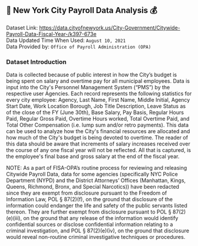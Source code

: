 ## :city_sunset: New York City Payroll Data Analysis :moneybag: ##

Dataset Link: https://data.cityofnewyork.us/City-Government/Citywide-Payroll-Data-Fiscal-Year-/k397-673e <br>
Data Updated Time When Used: ```August 10, 2021``` <br>
Data Provided by:  ```Office of Payroll Administration (OPA)``` <br>


### Dataset Introduction ###
Data is collected because of public interest in how the City’s budget is being spent on salary and overtime pay for all municipal employees. Data is input into the City's Personnel Management System (“PMS”) by the respective user Agencies. Each record represents the following statistics for every city employee: Agency, Last Name, First Name, Middle Initial, Agency Start Date, Work Location Borough, Job Title Description, Leave Status as of the close of the FY (June 30th), Base Salary, Pay Basis, Regular Hours Paid, Regular Gross Paid, Overtime Hours worked, Total Overtime Paid, and Total Other Compensation (i.e. lump sum and/or retro payments). This data can be used to analyze how the City's financial resources are allocated and how much of the City's budget is being devoted to overtime. The reader of this data should be aware that increments of salary increases received over the course of any one fiscal year will not be reflected. All that is captured, is the employee's final base and gross salary at the end of the fiscal year. 

NOTE: As a part of FISA-OPA’s routine process for reviewing and releasing Citywide Payroll Data, data for some agencies (specifically NYC Police Department (NYPD) and the District Attorneys’ Offices (Manhattan, Kings, Queens, Richmond, Bronx, and Special Narcotics)) have been redacted since they are exempt from disclosure pursuant to the Freedom of Information Law, POL § 87(2)(f), on the ground that disclosure of the information could endanger the life and safety of the public servants listed thereon. They are further exempt from disclosure pursuant to POL § 87(2)(e)(iii), on the ground that any release of the information would identify confidential sources or disclose confidential information relating to a criminal investigation, and POL § 87(2)(e)(iv), on the ground that disclosure would reveal non-routine criminal investigative techniques or procedures.
